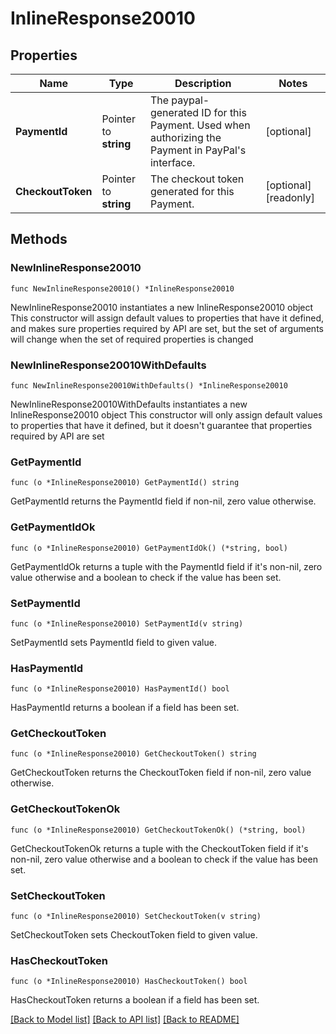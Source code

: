 # InlineResponse20010

## Properties

Name | Type | Description | Notes
------------ | ------------- | ------------- | -------------
**PaymentId** | Pointer to **string** | The paypal-generated ID for this Payment. Used when authorizing the Payment in PayPal&#39;s interface.  | [optional] 
**CheckoutToken** | Pointer to **string** | The checkout token generated for this Payment.  | [optional] [readonly] 

## Methods

### NewInlineResponse20010

`func NewInlineResponse20010() *InlineResponse20010`

NewInlineResponse20010 instantiates a new InlineResponse20010 object
This constructor will assign default values to properties that have it defined,
and makes sure properties required by API are set, but the set of arguments
will change when the set of required properties is changed

### NewInlineResponse20010WithDefaults

`func NewInlineResponse20010WithDefaults() *InlineResponse20010`

NewInlineResponse20010WithDefaults instantiates a new InlineResponse20010 object
This constructor will only assign default values to properties that have it defined,
but it doesn't guarantee that properties required by API are set

### GetPaymentId

`func (o *InlineResponse20010) GetPaymentId() string`

GetPaymentId returns the PaymentId field if non-nil, zero value otherwise.

### GetPaymentIdOk

`func (o *InlineResponse20010) GetPaymentIdOk() (*string, bool)`

GetPaymentIdOk returns a tuple with the PaymentId field if it's non-nil, zero value otherwise
and a boolean to check if the value has been set.

### SetPaymentId

`func (o *InlineResponse20010) SetPaymentId(v string)`

SetPaymentId sets PaymentId field to given value.

### HasPaymentId

`func (o *InlineResponse20010) HasPaymentId() bool`

HasPaymentId returns a boolean if a field has been set.

### GetCheckoutToken

`func (o *InlineResponse20010) GetCheckoutToken() string`

GetCheckoutToken returns the CheckoutToken field if non-nil, zero value otherwise.

### GetCheckoutTokenOk

`func (o *InlineResponse20010) GetCheckoutTokenOk() (*string, bool)`

GetCheckoutTokenOk returns a tuple with the CheckoutToken field if it's non-nil, zero value otherwise
and a boolean to check if the value has been set.

### SetCheckoutToken

`func (o *InlineResponse20010) SetCheckoutToken(v string)`

SetCheckoutToken sets CheckoutToken field to given value.

### HasCheckoutToken

`func (o *InlineResponse20010) HasCheckoutToken() bool`

HasCheckoutToken returns a boolean if a field has been set.


[[Back to Model list]](../README.md#documentation-for-models) [[Back to API list]](../README.md#documentation-for-api-endpoints) [[Back to README]](../README.md)


